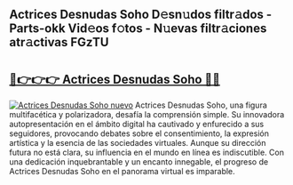 ## Actrices Desnudas Soho D𝚎sn𝚞dos filtr𝚊dos - Parts-okk Vid𝚎os f𝚘tos - N𝚞evas filtr𝚊ciones atr𝚊ctivas FGzTU

# <h2><a href="http://mb9g7z3.tromn.icu/?c=Actrices+Desnudas+Soho">🔗👉👉👉 Actrices Desnudas Soho 🔗🔗</a></h2>

[![Actrices Desnudas Soho nuevo](https://i.imgur.com/pEAQMta.gif)](http://mb9g7z3.tromn.icu/?c=Actrices+Desnudas+Soho)
Actrices Desnudas Soho, una figura multifacética y polarizadora, desafía la comprensión simple. Su innovadora autopresentación en el ámbito digital ha cautivado y enfurecido a sus seguidores, provocando debates sobre el consentimiento, la expresión artística y la esencia de las sociedades virtuales. Aunque su dirección futura no está clara, su influencia en el mundo en línea es indiscutible. Con una dedicación inquebrantable y un encanto innegable, el progreso de Actrices Desnudas Soho en el panorama virtual es imparable.

